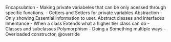Encapsulation - Making private variabeles that can be only acessed through specific functions. - Getters and Setters for private variables
Abstraction - Only showing Essential information to user. Abstract classes and interfaces
Inheritance - When a class Extends what a higher tier class can do - Classes and subclasses
Polymorphism -  Doing a Something multiple ways - Overloaded constructor, @override
